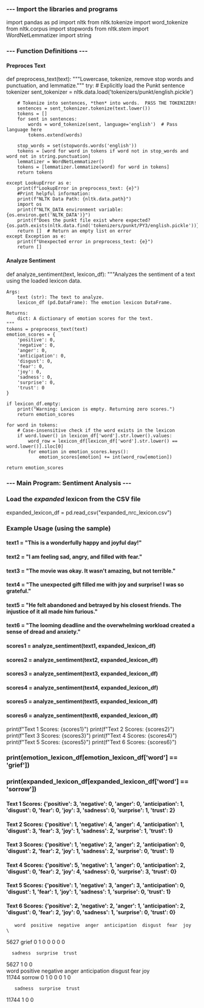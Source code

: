 ### --- Import the libraries and programs

import pandas as pd
import nltk
from nltk.tokenize import word_tokenize
from nltk.corpus import stopwords
from nltk.stem import WordNetLemmatizer
import string

### --- Function Definitions ---

#### Preproces Text
def preprocess_text(text):
    """Lowercase, tokenize, remove stop words and punctuation, and lemmatize."""
    try:
        # Explicitly load the Punkt sentence tokenizer
        sent_tokenizer = nltk.data.load('tokenizers/punkt/english.pickle')

        # Tokenize into sentences, *then* into words.  PASS THE TOKENIZER!
        sentences = sent_tokenizer.tokenize(text.lower())
        tokens = []
        for sent in sentences:
            words = word_tokenize(sent, language='english')  # Pass language here
            tokens.extend(words)

        stop_words = set(stopwords.words('english'))
        tokens = [word for word in tokens if word not in stop_words and word not in string.punctuation]
        lemmatizer = WordNetLemmatizer()
        tokens = [lemmatizer.lemmatize(word) for word in tokens]
        return tokens

    except LookupError as e:
        print(f"LookupError in preprocess_text: {e}")
        #Print helpful information:
        print(f"NLTK Data Path: {nltk.data.path}")
        import os
        print(f"NLTK_DATA environment variable: {os.environ.get('NLTK_DATA')}")
        print(f"Does the punkt file exist where expected? {os.path.exists(nltk.data.find('tokenizers/punkt/PY3/english.pickle'))}")
        return []  # Return an empty list on error
    except Exception as e:
        print(f"Unexpected error in preprocess_text: {e}")
        return []


#### Analyze Sentiment

def analyze_sentiment(text, lexicon_df):
    """Analyzes the sentiment of a text using the loaded lexicon data.

    Args:
        text (str): The text to analyze.
        lexicon_df (pd.DataFrame): The emotion lexicon DataFrame.

    Returns:
        dict: A dictionary of emotion scores for the text.
    """
    tokens = preprocess_text(text)
    emotion_scores = {
        'positive': 0,
        'negative': 0,
        'anger': 0,
        'anticipation': 0,
        'disgust': 0,
        'fear': 0,
        'joy': 0,
        'sadness': 0,
        'surprise': 0,
        'trust': 0
    }

    if lexicon_df.empty:
        print("Warning: Lexicon is empty. Returning zero scores.")
        return emotion_scores

    for word in tokens:
        # Case-insensitive check if the word exists in the lexicon
        if word.lower() in lexicon_df['word'].str.lower().values:
            word_row = lexicon_df[lexicon_df['word'].str.lower() == word.lower()].iloc[0]
            for emotion in emotion_scores.keys():
                emotion_scores[emotion] += int(word_row[emotion])

    return emotion_scores
### --- Main Program: Sentiment Analysis ---

### Load the *expanded* lexicon from the CSV file
expanded_lexicon_df = pd.read_csv("expanded_nrc_lexicon.csv")

### Example Usage (using the sample)
#### text1 = "This is a wonderfully happy and joyful day!"
#### text2 = "I am feeling sad, angry, and filled with fear."
#### text3 = "The movie was okay.  It wasn't amazing, but not terrible."
#### text4 = "The unexpected gift filled me with joy and surprise! I was so grateful."
#### text5 = "He felt abandoned and betrayed by his closest friends.  The injustice of it all made him furious."
#### text6 = "The looming deadline and the overwhelming workload created a sense of dread and anxiety."

#### scores1 = analyze_sentiment(text1, expanded_lexicon_df)
#### scores2 = analyze_sentiment(text2, expanded_lexicon_df)
#### scores3 = analyze_sentiment(text3, expanded_lexicon_df)
#### scores4 = analyze_sentiment(text4, expanded_lexicon_df)
#### scores5 = analyze_sentiment(text5, expanded_lexicon_df)
#### scores6 = analyze_sentiment(text6, expanded_lexicon_df)


print(f"Text 1 Scores: {scores1}")
print(f"Text 2 Scores: {scores2}")
print(f"Text 3 Scores: {scores3}")
print(f"Text 4 Scores: {scores4}")
print(f"Text 5 Scores: {scores5}")
print(f"Text 6 Scores: {scores6}")


### print(emotion_lexicon_df[emotion_lexicon_df['word'] == 'grief'])
### print(expanded_lexicon_df[expanded_lexicon_df['word'] == 'sorrow'])

#### Text 1 Scores: {'positive': 3, 'negative': 0, 'anger': 0, 'anticipation': 1, 'disgust': 0, 'fear': 0, 'joy': 3, 'sadness': 0, 'surprise': 1, 'trust': 2}
#### Text 2 Scores: {'positive': 1, 'negative': 4, 'anger': 4, 'anticipation': 1, 'disgust': 3, 'fear': 3, 'joy': 1, 'sadness': 2, 'surprise': 1, 'trust': 1}
#### Text 3 Scores: {'positive': 1, 'negative': 2, 'anger': 2, 'anticipation': 0, 'disgust': 2, 'fear': 2, 'joy': 1, 'sadness': 2, 'surprise': 0, 'trust': 1}
#### Text 4 Scores: {'positive': 5, 'negative': 1, 'anger': 0, 'anticipation': 2, 'disgust': 0, 'fear': 2, 'joy': 4, 'sadness': 0, 'surprise': 3, 'trust': 0}
#### Text 5 Scores: {'positive': 1, 'negative': 3, 'anger': 3, 'anticipation': 0, 'disgust': 1, 'fear': 1, 'joy': 1, 'sadness': 1, 'surprise': 0, 'trust': 1}
#### Text 6 Scores: {'positive': 2, 'negative': 2, 'anger': 1, 'anticipation': 2, 'disgust': 0, 'fear': 2, 'joy': 0, 'sadness': 1, 'surprise': 0, 'trust': 0}
       word  positive  negative  anger  anticipation  disgust  fear  joy  \
5627  grief         0         1      0             0        0     0    0   

      sadness  surprise  trust  
5627        1         0      0  
         word  positive  negative  anger  anticipation  disgust  fear  joy  \
11744  sorrow         0         1      0             0        0     1    0   

       sadness  surprise  trust  
11744        1         0      0
